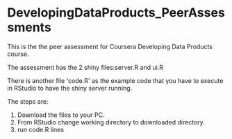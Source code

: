DevelopingDataProducts_PeerAssessments
======================================

This is the the peer assessment for Coursera Developing Data Products course.

The assessment has the 2 shiny files:server.R and ui.R

There is another file 'code.R' as the example code that you have to execute in RStudio to have the shiny server running. 

The steps are:

1. Download the files to your PC.
2. From RStudio change working directory to downloaded directory.
3. run code.R lines